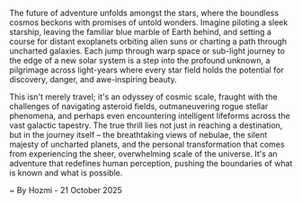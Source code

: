 
The future of adventure unfolds amongst the stars, where the boundless cosmos beckons with promises of untold wonders. Imagine piloting a sleek starship, leaving the familiar blue marble of Earth behind, and setting a course for distant exoplanets orbiting alien suns or charting a path through uncharted galaxies. Each jump through warp space or sub-light journey to the edge of a new solar system is a step into the profound unknown, a pilgrimage across light-years where every star field holds the potential for discovery, danger, and awe-inspiring beauty.

This isn't merely travel; it's an odyssey of cosmic scale, fraught with the challenges of navigating asteroid fields, outmaneuvering rogue stellar phenomena, and perhaps even encountering intelligent lifeforms across the vast galactic tapestry. The true thrill lies not just in reaching a destination, but in the journey itself – the breathtaking views of nebulae, the silent majesty of uncharted planets, and the personal transformation that comes from experiencing the sheer, overwhelming scale of the universe. It's an adventure that redefines human perception, pushing the boundaries of what is known and what is possible.

~ By Hozmi - 21 October 2025
